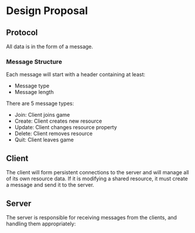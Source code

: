 # Design Proposal

## Protocol

All data is in the form of a message.

### Message Structure

Each message will start with a header containing at least:
+ Message type
+ Message length

There are 5 message types:
+ Join: Client joins game
+ Create: Client creates new resource
+ Update: Client changes resource property
+ Delete: Client removes resource
+ Quit: Client leaves game

## Client

The client will form persistent connections to the server and will manage all of its own resource data. If it is modifying a shared resource, it must create a message and send it to the server.

## Server

The server is responsible for receiving messages from the clients, and handling them appropriately:
